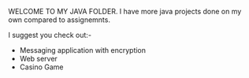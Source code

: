 WELCOME TO MY JAVA FOLDER. 
I have more java projects done on my own compared to assignemnts.

I suggest you check out:- 
- Messaging application with encryption
- Web server
- Casino Game
  
